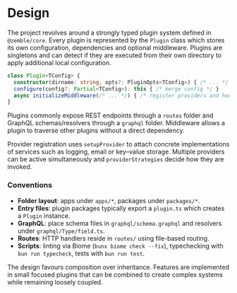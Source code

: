 # Design

The project revolves around a strongly typed plugin system defined in
`@zemble/core`. Every plugin is represented by the `Plugin` class which stores
its own configuration, dependencies and optional middleware. Plugins are
singletons and can detect if they are executed from their own directory to apply
additional local configuration.

```ts
class Plugin<TConfig> {
  constructor(dirname: string, opts?: PluginOpts<TConfig>) { /* ... */ }
  configure(config?: Partial<TConfig>): this { /* merge config */ }
  async initializeMiddleware(/* ... */) { /* register providers and hooks */ }
}
```

Plugins commonly expose REST endpoints through a `routes` folder and GraphQL
schemas/resolvers through a `graphql` folder. Middleware allows a plugin to
traverse other plugins without a direct dependency.

Provider registration uses `setupProvider` to attach concrete implementations of
services such as logging, email or key–value storage. Multiple providers can be
active simultaneously and `providerStrategies` decide how they are invoked.

### Conventions

- **Folder layout**: apps under `apps/*`, packages under `packages/*`.
- **Entry files**: plugin packages typically export a `plugin.ts` which creates a
  `Plugin` instance.
- **GraphQL**: place schema files in `graphql/schema.graphql` and resolvers under
  `graphql/Type/field.ts`.
- **Routes**: HTTP handlers reside in `routes/` using file-based routing.
- **Scripts**: linting via Biome (`bunx biome check --fix`), typechecking with
  `bun run typecheck`, tests with `bun run test`.

The design favours composition over inheritance. Features are implemented in
small focused plugins that can be combined to create complex systems while
remaining loosely coupled.
